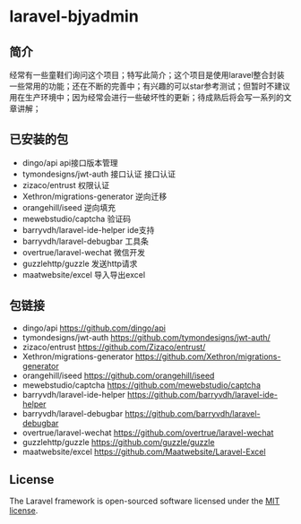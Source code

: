 # laravel-bjyadmin

## 简介
经常有一些童鞋们询问这个项目；特写此简介；这个项目是使用laravel整合封装一些常用的功能；还在不断的完善中；有兴趣的可以star参考测试；但暂时不建议用在生产环境中；因为经常会进行一些破坏性的更新；待成熟后将会写一系列的文章讲解；

## 已安装的包
- dingo/api api接口版本管理
- tymondesigns/jwt-auth 接口认证 接口认证
- zizaco/entrust 权限认证
- Xethron/migrations-generator 逆向迁移
- orangehill/iseed 逆向填充
- mewebstudio/captcha 验证码
- barryvdh/laravel-ide-helper ide支持
- barryvdh/laravel-debugbar 工具条
- overtrue/laravel-wechat 微信开发
- guzzlehttp/guzzle 发送http请求
- maatwebsite/excel 导入导出excel

## 包链接
- dingo/api https://github.com/dingo/api
- tymondesigns/jwt-auth https://github.com/tymondesigns/jwt-auth/
- zizaco/entrust https://github.com/Zizaco/entrust/
- Xethron/migrations-generator https://github.com/Xethron/migrations-generator
- orangehill/iseed https://github.com/orangehill/iseed
- mewebstudio/captcha https://github.com/mewebstudio/captcha
- barryvdh/laravel-ide-helper https://github.com/barryvdh/laravel-ide-helper
- barryvdh/laravel-debugbar https://github.com/barryvdh/laravel-debugbar
- overtrue/laravel-wechat https://github.com/overtrue/laravel-wechat
- guzzlehttp/guzzle https://github.com/guzzle/guzzle
- maatwebsite/excel https://github.com/Maatwebsite/Laravel-Excel

## License

The Laravel framework is open-sourced software licensed under the [MIT license](http://opensource.org/licenses/MIT).

